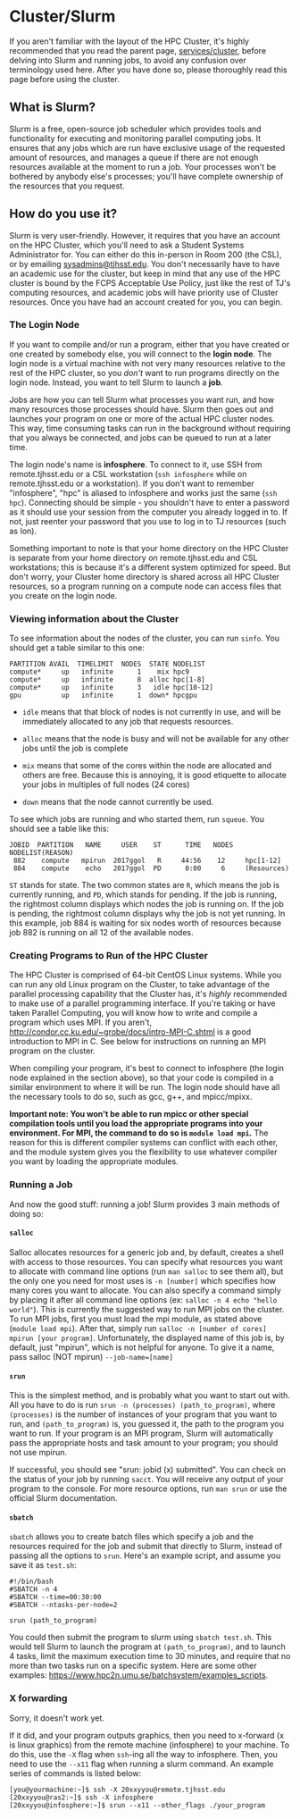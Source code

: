 # Cluster/Slurm

If you aren't familiar with the layout of the HPC Cluster, it's highly recommended that you read the parent page, [services/cluster](https://theo.pls.make/this/relative), before delving into Slurm and running jobs, to avoid any confusion over terminology used here. After you have done so, please thoroughly read this page before using the cluster.

## What is Slurm?

Slurm is a free, open-source job scheduler which provides tools and functionality for executing and monitoring parallel computing jobs. It ensures that any jobs which are run have exclusive usage of the requested amount of resources, and manages a queue if there are not enough resources available at the moment to run a job. Your processes won't be bothered by anybody else's processes; you'll have complete ownership of the resources that you request.

## How do you use it?

Slurm is very user-friendly. However, it requires that you have an account on the HPC Cluster, which you'll need to ask a Student Systems Administrator for. You can either do this in-person in Room 200 (the CSL), or by emailing sysadmins@tjhsst.edu. You don't necessarily have to have an academic use for the cluster, but keep in mind that any use of the HPC cluster is bound by the FCPS Acceptable Use Policy, just like the rest of TJ's computing resources, and academic jobs will have priority use of Cluster resources. Once you have had an account created for you, you can begin.

### The Login Node

If you want to compile and/or run a program, either that you have created or one created by somebody else, you will connect to the **login node**. The login node is a virtual machine with not very many resources relative to the rest of the HPC cluster, so you *don't* want to run programs directly on the login node. Instead, you want to tell Slurm to launch a **job**.

Jobs are how you can tell Slurm what processes you want run, and how many resources those processes should have. Slurm then goes out and launches your program on one or more of the actual HPC cluster nodes. This way, time consuming tasks can run in the background without requiring that you always be connected, and jobs can be queued to run at a later time.

The login node's name is **infosphere**. To connect to it, use SSH from remote.tjhsst.edu or a CSL workstation (`ssh infosphere` while on remote.tjhsst.edu or a workstation). If you don't want to remember "infosphere", "hpc" is aliased to infosphere and works just the same (`ssh hpc`). Connecting should be simple - you shouldn't have to enter a password as it should use your session from the computer you already logged in to. If not, just reenter your password that you use to log in to TJ resources (such as Ion).

Something important to note is that your home directory on the HPC Cluster is separate from your home directory on remote.tjhsst.edu and CSL workstations; this is because it's a different system optimized for speed. But don't worry, your Cluster home directory is shared across all HPC Cluster resources, so a program running on a compute node can access files that you create on the login node.

### Viewing information about the Cluster

To see information about the nodes of the cluster, you can run `sinfo`. You should get a table similar to this one:
 ```
PARTITION AVAIL  TIMELIMIT  NODES  STATE NODELIST
compute*     up   infinite      1    mix hpc9
compute*     up   infinite      8  alloc hpc[1-8]
compute*     up   infinite      3   idle hpc[10-12]
gpu          up   infinite      1  down* hpcgpu
```

* `idle` means that that block of nodes is not currently in use, and will be immediately allocated to any job that requests resources.

* `alloc` means that the node is busy and will not be available for any other jobs until the job is complete

* `mix` means that some of the cores within the node are allocated and others are free. Because this is annoying, it is good etiquette to allocate your jobs in multiples of full nodes (24 cores)

* `down` means that the node cannot currently be used.


To see which jobs are running and who started them, run `squeue`. You should see a table like this:
```
JOBID  PARTITION   NAME     USER    ST      TIME   NODES  NODELIST(REASON)
 882    compute   mpirun  2017ggol   R     44:56    12     hpc[1-12]
 884    compute    echo   2017ggol  PD      0:00     6     (Resources)
```

`ST` stands for state. The two common states are `R`, which means the job is currently running, and `PD`, which stands for pending. If the job is running, the rightmost column displays which nodes the job is running on. If the job is pending, the rightmost column displays why the job is not yet running. In this example, job 884 is waiting for six nodes worth of resources because job 882 is running on all 12 of the available nodes.

### Creating Programs to Run of the HPC Cluster

The HPC Cluster is comprised of 64-bit CentOS Linux systems. While you can run any old Linux program on the Cluster, to take advantage of the parallel processing capability that the Cluster has, it's *highly* recommended to make use of a parallel programming interface. If you're taking or have taken Parallel Computing, you will know how to write and compile a program which uses MPI. If you aren't, <http://condor.cc.ku.edu/~grobe/docs/intro-MPI-C.shtml> is a good introduction to MPI in C. See below for instructions on running an MPI program on the cluster.

When compiling your program, it's best to connect to infosphere (the login node explained in the section above), so that your code is compiled in a similar environment to where it will be run. The login node should have all the necessary tools to do so, such as gcc, g++, and mpicc/mpixx.

**Important note: You won't be able to run mpicc or other special compilation tools until you load the appropriate programs into your environment. For MPI, the command to do so is `module load mpi`.** The reason for this is different compiler systems can conflict with each other, and the module system gives you the flexibility to use whatever compiler you want by loading the appropriate modules.

### Running a Job

And now the good stuff: running a job! Slurm provides 3 main methods of doing so:

#### `salloc`

Salloc allocates resources for a generic job and, by default, creates a shell with access to those resources. You can specify what resources you want to allocate with command line options (run `man salloc` to see them all), but the only one you need for most uses is `-n [number]` which specifies how many cores you want to allocate. You can also specify a command simply by placing it after all command line options (ex: `salloc -n 4 echo "hello world"`). This is currently the suggested way to run MPI jobs on the cluster.
To run MPI jobs, first you must load the mpi module, as stated above (`module load mpi`). After that, simply run `salloc -n [number of cores] mpirun [your program]`. Unfortunately, the displayed name of this job is, by default, just "mpirun", which is not helpful for anyone. To give it a name, pass salloc (NOT mpirun) `--job-name=[name]`

#### `srun`

This is the simplest method, and is probably what you want to start out with. All you have to do is run `srun -n (processes) (path_to_program)`, where `(processes)` is the number of instances of your program that you want to run, and `(path_to_program)` is, you guessed it, the path to the program you want to run. If your program is an MPI program, Slurm will automatically pass the appropriate hosts and task amount to your program; you should not use mpirun.

If successful, you should see "srun: jobid (x) submitted". You can check on the status of your job by running `sacct`. You will receive any output of your program to the console. For more resource options, run `man srun` or use the official Slurm documentation.

#### `sbatch`

`sbatch` allows you to create batch files which specify a job and the resources required for the job and submit that directly to Slurm, instead of passing all the options to `srun`. Here's an example script, and assume you save it as `test.sh`:

```
#!/bin/bash
#SBATCH -n 4
#SBATCH --time=00:30:00
#SBATCH --ntasks-per-node=2

srun (path_to_program)
```

You could then submit the program to slurm using `sbatch test.sh`. This would tell Slurm to launch the program at `(path_to_program)`, and to launch 4 tasks, limit the maximum execution time to 30 minutes, and require that no more than two tasks run on a specific system. Here are some other examples: <https://www.hpc2n.umu.se/batchsystem/examples_scripts>.

### X forwarding

Sorry, it doesn't work yet.

If it did, and your program outputs graphics, then you need to x-forward (x is linux graphics) from the remote machine (infosphere) to your machine. To do this, use the `-X` flag when `ssh`-ing all the way to infosphere. Then, you need to use the `--x11` flag when running a slurm command. An example series of commands is listed below:

```
[you@yourmachine:~]$ ssh -X 20xxyyou@remote.tjhsst.edu
[20xxyyou@ras2:~]$ ssh -X infosphere
[20xxyyou@infosphere:~]$ srun --x11 --other_flags ./your_program
```
